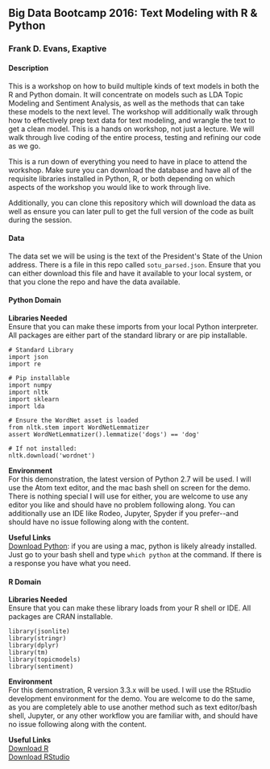 ## Big Data Bootcamp 2016: Text Modeling with R & Python
### Frank D. Evans, Exaptive


#### Description
This is a workshop on how to build multiple kinds of text models in both the R and Python domain. It will concentrate on models such as LDA Topic Modeling and Sentiment Analysis, as well as the methods that can take these models to the next level. The workshop will additionally walk through how to effectively prep text data for text modeling, and wrangle the text to get a clean model. This is a hands on workshop, not just a lecture. We will walk through live coding of the entire process, testing and refining our code as we go.

This is a run down of everything you need to have in place to attend the workshop. Make sure you can download the database and have all of the requisite libraries installed in Python, R, or both depending on which aspects of the workshop you would like to work through live.

Additionally, you can clone this repository which will download the data as well as ensure you can later pull to get the full version of the code as built during the session.

#### Data
The data set we will be using is the text of the President's State of the Union address. There is a file in this repo called `sotu_parsed.json`. Ensure that you can either download this file and have it available to your local system, or that you clone the repo and have the data available.


#### Python Domain
__Libraries Needed__  
Ensure that you can make these imports from your local Python interpreter. All packages are either part of the standard library or are pip installable.

```
# Standard Library
import json
import re

# Pip installable
import numpy
import nltk
import sklearn
import lda

# Ensure the WordNet asset is loaded
from nltk.stem import WordNetLemmatizer
assert WordNetLemmatizer().lemmatize('dogs') == 'dog'

# If not installed:
nltk.download('wordnet')
```

__Environment__  
For this demonstration, the latest version of Python 2.7 will be used. I will use the Atom text editor, and the mac bash shell on screen for the demo. There is nothing special I will use for either, you are welcome to use any editor you like and should have no problem following along. You can additionally use an IDE like Rodeo, Jupyter, Spyder if you prefer--and should have no issue following along with the content.

__Useful Links__  
[Download Python](https://www.python.org/downloads/release/python-2710/): if you are using a mac, python is likely already installed. Just go to your bash shell and type `which python` at the command. If there is a response you have what you need.


#### R Domain
__Libraries Needed__  
Ensure that you can make these library loads from your R shell or IDE. All packages are CRAN installable.
```
library(jsonlite)
library(stringr)
library(dplyr)
library(tm)
library(topicmodels)
library(sentiment)
```

__Environment__  
For this demonstration, R version 3.3.x will be used. I will use the RStudio development environment for the demo. You are welcome to do the same, as you are completely able to use another method such as text editor/bash shell, Jupyter, or any other workflow you are familiar with, and should have no issue following along with the content.

__Useful Links__  
[Download R](https://cran.cnr.berkeley.edu/)  
[Download RStudio](https://www.rstudio.com/products/rstudio/download2/)
